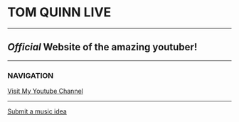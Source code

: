 # TOM QUINN LIVE

***

## *Official* Website of the amazing youtuber!

***

### **NAVIGATION**
[Visit My Youtube Channel](https://www.youtube.com/channel/UCRU1naAVPvceo_BENSjXE3A)
***
[Submit a music idea](MusicIdeas.html)